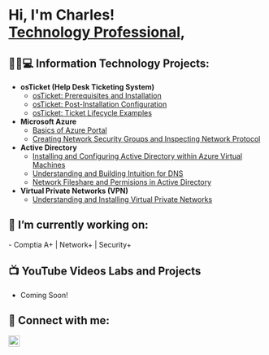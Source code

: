 <h1>Hi, I'm Charles! <br/><a href="https://github.com/CharlesBooker1"></a> <a href="https://www.linkedin.com/in/charles-booker/">Technology Professional</a>, </h1>

<h2>👨‍💻💻 Information Technology Projects:</h2>

- <b>osTicket (Help Desk Ticketing System)</b>
  - [osTicket: Prerequisites and Installation](https://github.com/CharlesBooker1/osTicket-Prerequisites-Installation)
  - [osTicket: Post-Installation Configuration](https://github.com/CharlesBooker1/osTicket-Post-Installation-Configuration)
  - [osTicket: Ticket Lifecycle Examples](https://github.com/CharlesBooker1/osTicket-Ticket-Lifecycle-Examples)
- <b>Microsoft Azure</b>
  - [Basics of Azure Portal](https://github.com/CharlesBooker1/Basics-of-Azure-Portal)
  - [Creating Network Security Groups and Inspecting Network Protocol](https://github.com/CharlesBooker1/Network-Security-Groups-NSGs-and-Inspecting-Network-Protocols)
- <b>Active Directory</b>
  - [Installing and Configuring Active Directory within Azure Virtual Machines](https://github.com/CharlesBooker1/Configure-Active-Directory/)
  - [Understanding and Building Intuition for DNS](https://github.com/)
  - [Network Fileshare and Permisions in Active Directory](https://github.com/)
- <b>Virtual Private Networks (VPN)</b>
  - [Understanding and Installing Virtual Private Networks](https://github.com/)
<h2>🔭 I’m currently working on: </h2>
  - Comptia A+ | Network+ | Security+
<h2>📺 YouTube Videos Labs and Projects </h2>

- Coming Soon!
  
<h2> 🤳 Connect with me:</h2>

[<img align="left" alt="CharlesBooker | LinkedIn" width="22px" src="https://cdn.jsdelivr.net/npm/simple-icons@v3/icons/linkedin.svg" />][linkedin]


[linkedin]: https://linkedin.com/in/charles-booker/

<!--
**joshmadakor1/joshmadakor1** is a ✨ _special_ ✨ repository because its `README.md` (this file) appears on your GitHub profile.

Here are some ideas to get you started:

- 🔭 I’m currently working on ...
- 🌱 I’m currently learning ...
- 👯 I’m looking to collaborate on ...
- 🤔 I’m looking for help with ...
- 💬 Ask me about ...
- 📫 How to reach me: ...
- 😄 Pronouns: ...
- ⚡ Fun fact: ...
-->
